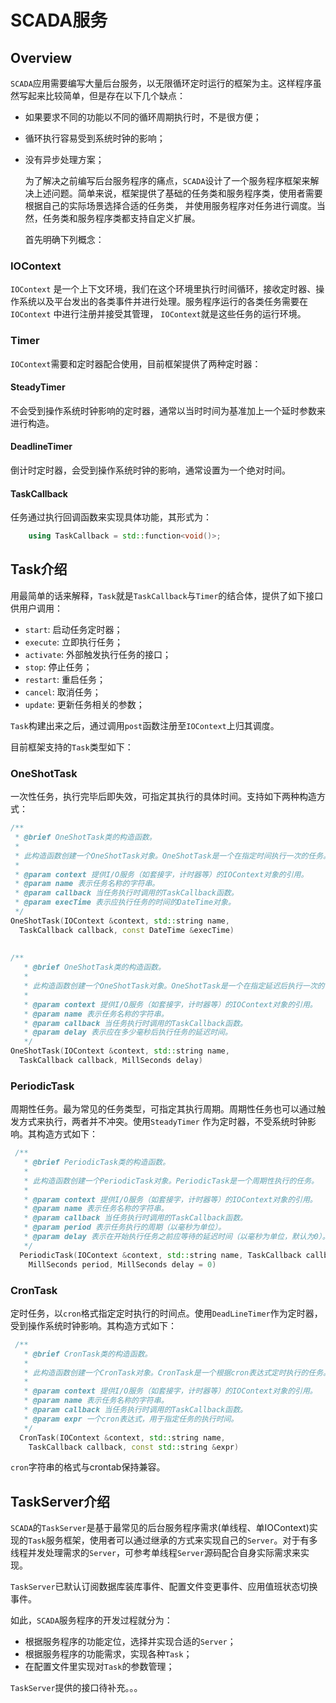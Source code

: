# SCADA服务

## Overview

`SCADA`应用需要编写大量后台服务，以无限循环定时运行的框架为主。这样程序虽然写起来比较简单，但是存在以下几个缺点：

- 如果要求不同的功能以不同的循环周期执行时，不是很方便；
- 循环执行容易受到系统时钟的影响；
- 没有异步处理方案；

  为了解决之前编写后台服务程序的痛点，`SCADA`设计了一个服务程序框架来解决上述问题。简单来说，框架提供了基础的任务类和服务程序类，使用者需要根据自己的实际场景选择合适的任务类，
  并使用服务程序对任务进行调度。当然，任务类和服务程序类都支持自定义扩展。

  首先明确下列概念：

### IOContext

`IOContext`
是一个上下文环境，我们在这个环境里执行时间循环，接收定时器、操作系统以及平台发出的各类事件并进行处理。服务程序运行的各类任务需要在`IOContext`
中进行注册并接受其管理，
`IOContext`就是这些任务的运行环境。

### Timer

`IOContext`需要和定时器配合使用，目前框架提供了两种定时器：

#### SteadyTimer

不会受到操作系统时钟影响的定时器，通常以当时时间为基准加上一个延时参数来进行构造。

#### DeadlineTimer

倒计时定时器，会受到操作系统时钟的影响，通常设置为一个绝对时间。

#### TaskCallback

任务通过执行回调函数来实现具体功能，其形式为：

```C++
    using TaskCallback = std::function<void()>;
```

## Task介绍

用最简单的话来解释，`Task`就是`TaskCallback`与`Timer`的结合体，提供了如下接口供用户调用：

- `start`: 启动任务定时器；
- `execute`: 立即执行任务；
- `activate`: 外部触发执行任务的接口；
- `stop`: 停止任务；
- `restart`: 重启任务；
- `cancel`: 取消任务；
- `update`: 更新任务相关的参数；

`Task`构建出来之后，通过调用`post`函数注册至`IOContext`上归其调度。

目前框架支持的`Task`类型如下：

### OneShotTask

一次性任务，执行完毕后即失效，可指定其执行的具体时间。支持如下两种构造方式：

```C++
/**
 * @brief OneShotTask类的构造函数。
 *
 * 此构造函数创建一个OneShotTask对象。OneShotTask是一个在指定时间执行一次的任务。
 *
 * @param context 提供I/O服务（如套接字，计时器等）的IOContext对象的引用。
 * @param name 表示任务名称的字符串。
 * @param callback 当任务执行时调用的TaskCallback函数。
 * @param execTime 表示应执行任务的时间的DateTime对象。
 */
OneShotTask(IOContext &context, std::string name, 
  TaskCallback callback, const DateTime &execTime)
  
  
/**
   * @brief OneShotTask类的构造函数。
   *
   * 此构造函数创建一个OneShotTask对象。OneShotTask是一个在指定延迟后执行一次的任务。
   *
   * @param context 提供I/O服务（如套接字，计时器等）的IOContext对象的引用。
   * @param name 表示任务名称的字符串。
   * @param callback 当任务执行时调用的TaskCallback函数。
   * @param delay 表示应在多少毫秒后执行任务的延迟时间。
   */
OneShotTask(IOContext &context, std::string name, 
  TaskCallback callback, MillSeconds delay)
```

### PeriodicTask

周期性任务。最为常见的任务类型，可指定其执行周期。周期性任务也可以通过触发方式来执行，两者并不冲突。使用`SteadyTimer`
作为定时器，不受系统时钟影响。其构造方式如下：

```C++
 /**
   * @brief PeriodicTask类的构造函数。
   *
   * 此构造函数创建一个PeriodicTask对象。PeriodicTask是一个周期性执行的任务。
   *
   * @param context 提供I/O服务（如套接字，计时器等）的IOContext对象的引用。
   * @param name 表示任务名称的字符串。
   * @param callback 当任务执行时调用的TaskCallback函数。
   * @param period 表示任务执行的周期（以毫秒为单位）。
   * @param delay 表示在开始执行任务之前应等待的延迟时间（以毫秒为单位，默认为0）。
   */
  PeriodicTask(IOContext &context, std::string name, TaskCallback callback, 
    MillSeconds period, MillSeconds delay = 0)
```

### CronTask

定时任务，以`cron`格式指定定时执行的时间点。使用`DeadLineTimer`作为定时器，受到操作系统时钟影响。其构造方式如下：

```C++
 /**
   * @brief CronTask类的构造函数。
   *
   * 此构造函数创建一个CronTask对象。CronTask是一个根据cron表达式定时执行的任务。
   *
   * @param context 提供I/O服务（如套接字，计时器等）的IOContext对象的引用。
   * @param name 表示任务名称的字符串。
   * @param callback 当任务执行时调用的TaskCallback函数。
   * @param expr 一个cron表达式，用于指定任务的执行时间。
   */
  CronTask(IOContext &context, std::string name, 
    TaskCallback callback, const std::string &expr)

```

`cron`字符串的格式与crontab保持兼容。


## TaskServer介绍

`SCADA`的`TaskServer`是基于最常见的后台服务程序需求(单线程、单IOContext)实现的`Task`服务框架，使用者可以通过继承的方式来实现自己的`Server`。对于有多线程并发处理需求的`Server`，可参考单线程`Server`源码配合自身实际需求来实现。

`TaskServer`已默认订阅数据库装库事件、配置文件变更事件、应用值班状态切换事件。

如此，`SCADA`服务程序的开发过程就分为：
- 根据服务程序的功能定位，选择并实现合适的`Server`；
- 根据服务程序的功能需求，实现各种`Task`；
- 在配置文件里实现对`Task`的参数管理；

`TaskServer`提供的接口待补充。。。